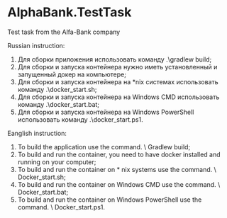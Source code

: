 # AlphaBank.TestTask
Test task from the Alfa-Bank company

Russian instruction:
1) Для сборки приложения использовать команду .\gradlew build;
2) Для сборки и запуска контейнера нужно иметь установленный и запущенный докер на компьютере;
3) Для сборки и запуска контейнера на *nix системах использовать команду .\docker_start.sh;
4) Для сборки и запуска контейнера на Windows CMD использовать команду .\docker_start.bat;
5) Для сборки и запуска контейнера на Windows PowerShell использовать команду .\docker_start.ps1.

Eanglish instruction:
1) To build the application use the command. \ Gradlew build;
2) To build and run the container, you need to have docker installed and running on your computer;
3) To build and run the container on * nix systems use the command. \ Docker_start.sh;
4) To build and run the container on Windows CMD use the command. \ Docker_start.bat;
5) To build and run the container on Windows PowerShell use the command. \ Docker_start.ps1.
